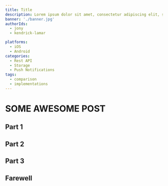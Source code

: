 ```yaml
---
title: Title
description: Lorem ipsum dolor sit amet, consectetur adipiscing elit, sed do eiusmod tempor incididunt ut labore et dolore magna aliqua. Ut enim ad minim veniam, quis nostrud exercitation ullamco laboris nisi ut aliquip ex ea commodo consequat.
banner: './banner.jpg'
authorIds:
  - jony
  - kendrick-lamar

platforms:
  - iOS
  - Android
categories:
  - Rest API
  - Storage
  - Push Notifications
tags:
  - comparison
  - implementations
---
```


# SOME AWESOME POST

## Part 1

## Part 2

## Part 3

## Farewell
